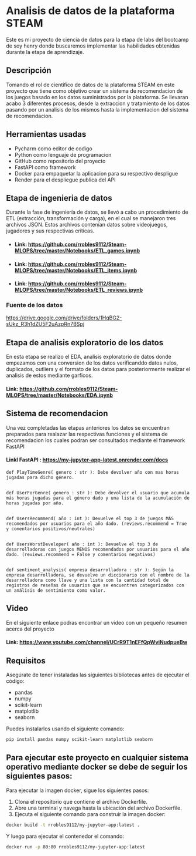 # Analisis de datos de la plataforma STEAM

Este es mi proyecto de ciencia de datos para la etapa de labs del bootcamp de soy henry donde buscaremos implementar las habilidades obtenidas durante la etapa de aprendizaje.
## Descripción

Tomando el rol de cientifico de datos de la plataforma STEAM en este proyecto que tiene como objetivo crear un sistema de recomendacion de los juegos basado en los datos suministrados por la plataforma. Se llevaran acabo 3 diferentes procesos, desde la extraccion y tratamiento de los datos pasando por un analisis de los mismos hasta la implementacion del sistema de recomendacion.

## Herramientas usadas
- Pycharm como editor de codigo
- Python como lenguaje de programacion
- GitHub como repositorio del proyecto
- FastAPI como framework
- Docker para empaquetar la aplicacion para su respectivo despligue
- Render para el despliegue publica del API

## Etapa de ingenieria de datos
Durante la fase de ingeniería de datos, se llevó a cabo un procedimiento de ETL (extracción, transformación y carga), en el cual se manejaron tres archivos JSON. Estos archivos contenían datos sobre videojuegos, jugadores y sus respectivas críticas.
- #### Link: https://github.com/rrobles9112/Steam-MLOPS/tree/master/Notebooks/ETL_games.ipynb

- #### Link: https://github.com/rrobles9112/Steam-MLOPS/tree/master/Notebooks/ETL_items.ipynb

- #### Link: https://github.com/rrobles9112/Steam-MLOPS/tree/master/Notebooks/ETL_reviews.ipynb



### Fuente de los datos 
https://drive.google.com/drive/folders/1HqBG2-sUkz_R3h1dZU5F2uAzpRn7BSpj

## Etapa de analisis exploratorio de los datos
En esta etapa se realizo el EDA, analisis exploratorio de datos donde empezamos con una conversion de los datos verificanddo datos nulos, duplicados, outliers y el formato de los datos para posteriormente realizar el analisis de estos mediante garficos.
#### Link: https://github.com/rrobles9112/Steam-MLOPS/tree/master/Notebooks/EDA.ipynb

## Sistema de recomendacion
Una vez completadas las  etapas anteriores los datos se encuentran preparados para realazar las respectivas funciones y el sistema de recomendacion los cuales podran ser consultados mediante el framework FastAPI 
#### Linkl FastAPI : https://my-jupyter-app-latest.onrender.com/docs

    def PlayTimeGenre( genero : str ): Debe devolver año con mas horas jugadas para dicho género.


    def UserForGenre( genero : str ): Debe devolver el usuario que acumula más horas jugadas para el género dado y una lista de la acumulación de horas jugadas por año.


    def UsersRecommend( año : int ): Devuelve el top 3 de juegos MÁS recomendados por usuarios para el año dado. (reviews.recommend = True y comentarios positivos/neutrales)


    def UsersWorstDeveloper( año : int ): Devuelve el top 3 de desarrolladoras con juegos MENOS recomendados por usuarios para el año dado. (reviews.recommend = False y comentarios negativos)


    def sentiment_analysis( empresa desarrolladora : str ): Según la empresa desarrolladora, se devuelve un diccionario con el nombre de la desarrolladora como llave y una lista con la cantidad total de registros de reseñas de usuarios que se encuentren categorizados con un análisis de sentimiento como valor.






## Video
En el siguiente enlace podras encontrar un video con un pequeño resumen acerca del proyecto
#### Link: https://www.youtube.com/channel/UCrR9T1nEFfQpWviNudpueBw

## Requisitos

Asegúrate de tener instaladas las siguientes bibliotecas antes de ejecutar el código:

- pandas
- numpy
- scikit-learn
- matplotlib
- seaborn

Puedes instalarlos usando el siguiente comando:

```bash
pip install pandas numpy scikit-learn matplotlib seaborn
```

## Para ejecutar este proyecto en cualquier sistema operativo mediante docker se debe de seguir los siguientes pasos:

Para ejecutar la imagen docker, sigue los siguientes pasos:

1. Clona el repositorio que contiene el archivo Dockerfile.
2. Abre una terminal y navega hasta la ubicación del archivo Dockerfile.
3. Ejecuta el siguiente comando para construir la imagen docker:
```bash
docker build -t rrobles9112/my-jupyter-app:latest .
```

Y luego para ejecutar el contenedor el comando:
```bash
docker run -p 80:80 rrobles9112/my-jupyter-app:latest
```

